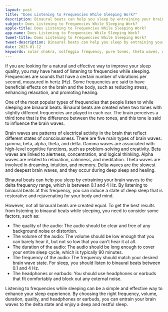 ```yaml
---
layout: post
title: "Does Listening to Frequencies While Sleeping Work?"
description: Binaural beats can help you sleep by entraining your brain waves to the delta frequency range, which is between 0.1 and 4 Hz. By listening to binaural beats at this frequency, you can induce a state of deep sleep that is restorative and rejuvenating for your body and mind.
subject: Does Listening to Frequencies While Sleeping Work?
apple-title: Does Listening to Frequencies While Sleeping Work?
app-name: Does Listening to Frequencies While Sleeping Work?
tweet-title: Does Listening to Frequencies While Sleeping Work?
tweet-description: Binaural beats can help you sleep by entraining your brain waves to the delta frequency range, which is between 0.1 and 4 Hz. By listening to binaural beats at this frequency, you can induce a state of deep sleep that is restorative and rejuvenating for your body and mind.
date: 2023-01-12
keywords: solar chakra, solfeggio frequency, pure tones, theta waves, delta waves, Brain Beats, Frequencies, White noise, Brain wave entrainment, sound therapy, binaural beats youtube
---
```



If you are looking for a natural and effective way to improve your sleep quality, you may have heard of listening to frequencies while sleeping. Frequencies are sounds that have a certain number of vibrations per second, measured in hertz (Hz). Some frequencies are said to have beneficial effects on the brain and the body, such as reducing stress, enhancing relaxation, and promoting healing.

One of the most popular types of frequencies that people listen to while sleeping are binaural beats. Binaural beats are created when two tones with slightly different frequencies are played in each ear. The brain perceives a third tone that is the difference between the two tones, and this tone is said to influence the brain waves.

Brain waves are patterns of electrical activity in the brain that reflect different states of consciousness. There are five main types of brain waves: gamma, beta, alpha, theta, and delta. Gamma waves are associated with high-level cognitive functions, such as problem-solving and creativity. Beta waves are linked to alertness, concentration, and logical thinking. Alpha waves are related to relaxation, calmness, and meditation. Theta waves are involved in dreaming, intuition, and memory. Delta waves are the slowest and deepest brain waves, and they occur during deep sleep and healing.

Binaural beats can help you sleep by entraining your brain waves to the delta frequency range, which is between 0.1 and 4 Hz. By listening to binaural beats at this frequency, you can induce a state of deep sleep that is restorative and rejuvenating for your body and mind.

However, not all binaural beats are created equal. To get the best results from listening to binaural beats while sleeping, you need to consider some factors, such as:

- The quality of the audio: The audio should be clear and free of any background noise or distortion.
- The volume of the audio: The volume should be low enough that you can barely hear it, but not so low that you can't hear it at all.
- The duration of the audio: The audio should be long enough to cover your entire sleep cycle, which is typically 90 minutes.
- The frequency of the audio: The frequency should match your desired brain wave state. For sleep, you should listen to binaural beats between 0.1 and 4 Hz.
- The headphones or earbuds: You should use headphones or earbuds that fit comfortably and block out any external noise.


Listening to frequencies while sleeping can be a simple and effective way to enhance your sleep experience. By choosing the right frequency, volume, duration, quality, and headphones or earbuds, you can entrain your brain waves to the delta state and enjoy a deep and restful sleep.
